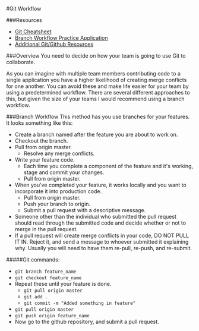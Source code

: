 #Git Workflow

###Resources
* [Git Cheatsheet][cheatsheet]
* [Branch Workflow Practice Application][branchapp]
* [Additional Git/Github Resources][resources]  

###Overview
You need to decide on how your team is going to use Git to collaborate.  
  
As you can imagine with multiple team members contributing code to a single application you have a higher likelihood of creating merge conflicts for one another. You can avoid these and make life easier for your team by using a predetermined workflow. There are several different approaches to this, but given the size of your teams I would recommend using a branch workflow.

###Branch Workflow
This method has you use branches for your features. It looks something like this:
* Create a branch named after the feature you are about to work on.
* Checkout the branch.
* Pull from origin master.
    * Resolve any merge conflicts.
* Write your feature code.
    * Each time you complete a component of the feature and it's working, stage and commit your changes.
    * Pull from origin master.
* When you've completed your feature, it works locally and you want to incorporate it into production code.
    * Pull from origin master.
    * Push your branch to origin.
    * Submit a pull request with a descriptive message.  
* Someone other than the individual who submitted the pull request should read through the submitted code and decide whether or not to merge in the pull request.
* If a pull request will create merge conflicts in your code, DO NOT PULL IT IN. Reject it, and send a message to whoever submitted it explaining why. Usually you will need to have them re-pull, re-push, and re-submit.  

#####Git commands:
* `git branch feature_name`
* `git checkout feature_name`
* Repeat these until your feature is done.
    * `git pull origin master`
    * `git add .`
    * `git commit -m "Added something in feature"`
* `git pull origin master`
* `git push origin feature_name`
* Now go to the github repository, and submit a pull request.


[cheatsheet]:https://github.com/SkillDistillery/SD-Core/blob/master/resources/git_cheatsheet.md
[resources]:https://github.com/SkillDistillery/SD-Core/blob/master/resources/github_resources.md
[branchapp]:http://pcottle.github.io/learnGitBranching/